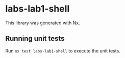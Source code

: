 # labs-lab1-shell

This library was generated with [Nx](https://nx.dev).

## Running unit tests

Run `nx test labs-lab1-shell` to execute the unit tests.
